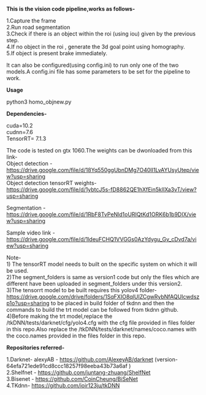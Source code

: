 **This is the vision code pipeline,works as follows-**

1.Capture the frame  
2.Run road segmentation  
3.Check if there is an object within the roi (using iou) given by the previous step.  
4.If no object in the roi , generate the 3d goal point using homography.  
5.If object is present brake immediately.  

It can also be configured(using config.ini) to run only one of the two models.A config.ini file has some parameters to be set for the pipeline to work.

**Usage** 

python3 homo_objnew.py

**Dependencies-**  
  
cuda=10.2  
cudnn=7.6  
TensorRT= 7.1.3  


The code is tested on gtx 1060.The weights can be dwonloaded from this link-  
Object detection - https://drive.google.com/file/d/18Yq550ggUbnDMg7O40lI1LvAYUsyUtep/view?usp=sharing  
Object detection tensorRT weights- https://drive.google.com/file/d/1ybtcJ5s-fD8862QE1hXfEin5klIXa3vT/view?usp=sharing  

Segmentation - https://drive.google.com/file/d/1RbF8TvPeNld1oURIQtKd1ORK6b1b9DIX/view?usp=sharing

Sample video link -https://drive.google.com/file/d/1ldeuFCHQ1VVGGs0AzYdygu_Gv_cDvd7a/view?usp=sharing

Note-  
     1) The tensorRT model needs to built on the specific system on which it will be used.  
     2)The segment_folders is same as version1 code but only the files which are different have been uploaded in segment_folders under this version2.  
     3)The tensorrt model to be built requires this yolov4 folder- https://drive.google.com/drive/folders/1SqFXIO8qlUIZCgwRybNfAQUIcwdszp1o?usp=sharing  to be placed in build folder of tkdnn and then the commands to build the trt model can be followed from tkdnn github.  
     4)Before making the trt model,replace the /tkDNN/tests/darknet/cfg/yolo4.cfg with the cfg file provided in files folder in this repo.Also replace the /tkDNN/tests/darknet/names/coco.names with the coco.names provided in the files folder in this repo.

**Repositories referred-**

1.Darknet- alexyAB  - https://github.com/AlexeyAB/darknet  (version- 64efa721ede91cd8ccc18257f98eeba43b73a6af )  
2.Shelfnet  - https://github.com/juntang-zhuang/ShelfNet  
3.Bisenet  - https://github.com/CoinCheung/BiSeNet  
4.TKdnn-  https://github.com/ioir123ju/tkDNN




